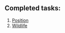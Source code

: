 ## Completed tasks:
1. [Position](https://sa50-x-19.github.io/SA50-5-19_BorisEzhov/position/) 
2. [Wildlife](https://sa50-x-19.github.io/SA50-5-19_BorisEzhov/wildlife/)

